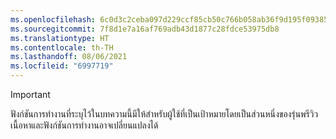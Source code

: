 ```yaml
---
ms.openlocfilehash: 6c0d3c2ceba097d229ccf85cb50c766b058ab36f9d195f093855d62a5b510abe
ms.sourcegitcommit: 7f8d1e7a16af769adb43d1877c28fdce53975db8
ms.translationtype: HT
ms.contentlocale: th-TH
ms.lasthandoff: 08/06/2021
ms.locfileid: "6997719"
---
```

> [!IMPORTANT]
> ฟังก์ชันการทำงานที่ระบุไว้ในบทความนี้มีให้สำหรับผู้ใช้ที่เป็นเป้าหมายโดยเป็นส่วนหนึ่งของรุ่นพรีวิว เนื้อหาและฟังก์ชันการทำงานอาจเปลี่ยนแปลงได้ 
